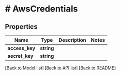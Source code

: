 # # AwsCredentials

## Properties

Name | Type | Description | Notes
------------ | ------------- | ------------- | -------------
**access_key** | **string** |  |
**secret_key** | **string** |  |

[[Back to Model list]](../../README.md#models) [[Back to API list]](../../README.md#endpoints) [[Back to README]](../../README.md)
